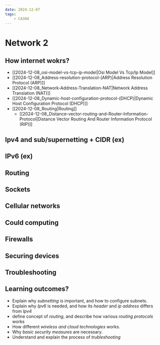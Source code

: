 ```yaml
---
date: 2024-12-07 
tags: 
    - CA304
---
```


# Network 2

## How internet wokrs?
- [[2024-12-08_osi-model-vs-tcp-ip-model|Osi Model Vs Tcp/Ip Model]]
- [[2024-12-08_Address-resolution-protocol-(ARP)|Address Resolution Protocol (ARP)]]
- [[2024-12-08_Network-Address-Translation-NAT|Network Address Translation (NAT)]]
- [[2024-12-08_Dynamic-host-configuration-protocol-(DHCP)|Dynamic Host Configuration Protocol (DHCP)]]
- [[2024-12-08_Routing|Routing]]
  - [[2024-12-08_Distance-vector-routing-and-Router-Information-Protocol|Distance Vector Routing And Router Information Protocol (RIP)]]


## Ipv4 and sub/supernetting + CIDR (ex)

## IPv6 (ex)

## Routing

## Sockets

## Cellular networks

## Could computing

## Firewalls

## Securing devices

## Troubleshooting


## Learning outcomes?

- Explain why *subnetting* is important, and how to configure subnets.
- Explain why *Ipv6* is needed, and how its *header* and *ip address* differs from *Ipv4*
- define concept of *routing*, and describe how various *routing protocols* works
- How different *wireless and cloud technologies* works.
- Why *basic security measures* are necessary.
- Understand and explain the process of *trubleshooting*
